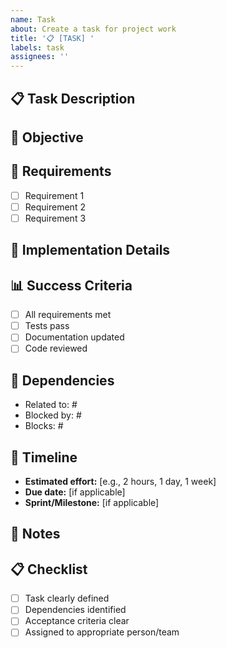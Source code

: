 ```yaml
---
name: Task
about: Create a task for project work
title: '📋 [TASK] '
labels: task
assignees: ''
---
```


## 📋 Task Description
<!-- Clear description of what needs to be done -->

## 🎯 Objective
<!-- What is the goal of this task? -->

## 📝 Requirements
- [ ] Requirement 1
- [ ] Requirement 2
- [ ] Requirement 3

## 🔧 Implementation Details
<!-- Technical details, approach, or specific instructions -->

## 📊 Success Criteria
<!-- How do we know when this task is complete? -->
- [ ] All requirements met
- [ ] Tests pass
- [ ] Documentation updated
- [ ] Code reviewed

## 🔗 Dependencies
<!-- List any dependencies or blockers -->
- Related to: #
- Blocked by: #
- Blocks: #

## 📅 Timeline
- **Estimated effort:** [e.g., 2 hours, 1 day, 1 week]
- **Due date:** [if applicable]
- **Sprint/Milestone:** [if applicable]

## 📝 Notes
<!-- Any additional notes or context -->

## 📋 Checklist
- [ ] Task clearly defined
- [ ] Dependencies identified
- [ ] Acceptance criteria clear
- [ ] Assigned to appropriate person/team
